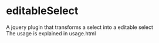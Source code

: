 editableSelect
==============

A jquery plugin that transforms a select into a editable select<br>
The usage is explained in usage.html
